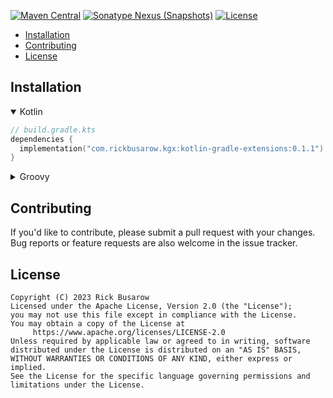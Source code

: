 [![Maven Central](https://img.shields.io/maven-central/v/com.rickbusarow.kgx/kotlin-gradle-extensions?style=flat-square)](https://search.maven.org/search?q=com.rickbusarow.kgx)
[![Sonatype Nexus (Snapshots)](https://img.shields.io/nexus/s/com.rickbusarow.kgx/kotlin-gradle-extensions?label=snapshots&server=https%3A%2F%2Foss.sonatype.org&style=flat-square)](https://oss.sonatype.org/#nexus-search;quick~com.rickbusarow.kgx)
[![License](https://img.shields.io/badge/license-apache2.0-blue?style=flat-square.svg)](https://opensource.org/licenses/Apache-2.0)

- [Installation](#installation)
- [Contributing](#contributing)
- [License](#license)

## Installation

<details open>
<summary>Kotlin</summary>

<!--doks maven-with-version:1-->

```kotlin
// build.gradle.kts
dependencies {
  implementation("com.rickbusarow.kgx:kotlin-gradle-extensions:0.1.1")
}
```

<!--doks END-->

</details>

<details>
<summary>Groovy</summary>

<!--doks maven-with-version:1-->

```groovy
// build.gradle
dependencies {
  implementation 'com.rickbusarow.kgx:kotlin-gradle-extensions:0.1.1'
}
```

<!--doks END-->

</details>

## Contributing

If you'd like to contribute, please submit a pull request with your changes. Bug reports or
feature requests are also welcome in the issue tracker.

## License

```text
Copyright (C) 2023 Rick Busarow
Licensed under the Apache License, Version 2.0 (the "License");
you may not use this file except in compliance with the License.
You may obtain a copy of the License at
     https://www.apache.org/licenses/LICENSE-2.0
Unless required by applicable law or agreed to in writing, software
distributed under the License is distributed on an "AS IS" BASIS,
WITHOUT WARRANTIES OR CONDITIONS OF ANY KIND, either express or implied.
See the License for the specific language governing permissions and
limitations under the License.
```
